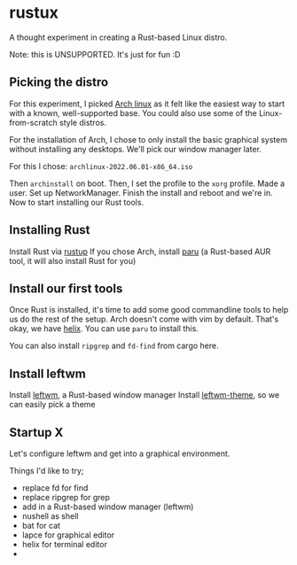 # rustux

A thought experiment in creating a Rust-based Linux distro.

Note: this is UNSUPPORTED. It's just for fun :D

## Picking the distro

For this experiment, I picked [Arch linux](https://archlinux.org/) as it felt like the easiest way to start with a known, well-supported base. You could also use some of the Linux-from-scratch style distros.

For the installation of Arch, I chose to only install the basic graphical system without installing any desktops. We'll pick our window manager later.

For this I chose: `archlinux-2022.06.01-x86_64.iso`

Then `archinstall` on boot.
Then, I set the profile to the `xorg` profile. Made a user. Set up NetworkManager.
Finish the install and reboot and we're in. Now to start installing our Rust tools.

## Installing Rust

Install Rust via [rustup](https://rustup.rs/)
If you chose Arch, install [paru](https://github.com/Morganamilo/paru) (a Rust-based AUR tool, it will also install Rust for you)

## Install our first tools

Once Rust is installed, it's time to add some good commandline tools to help us do the rest of the setup. Arch doesn't come with vim by default. That's okay, we have [helix](https://github.com/helix-editor/helix). You can use `paru` to install this.

You can also install `ripgrep` and `fd-find` from cargo here.

## Install leftwm

Install [leftwm](https://github.com/leftwm/leftwm), a Rust-based window manager
Install [leftwm-theme](https://github.com/leftwm/leftwm-theme), so we can easily pick a theme

## Startup X

Let's configure leftwm and get into a graphical environment.



Things I'd like to try;

* replace fd for find
* replace ripgrep for grep
* add in a Rust-based window manager (leftwm)
* nushell as shell
* bat for cat
* lapce for graphical editor
* helix for terminal editor
* 
